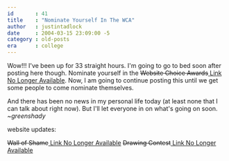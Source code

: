```yaml
---
id       : 41
title    : "Nominate Yourself In The WCA"
author   : justintadlock
date     : 2004-03-15 23:09:00 -5
category : old-posts
era      : college
---
```


Wow!!! I've been up for 33 straight hours.  I'm going to go to bed soon after posting here though.  Nominate yourself in the <del> Website Choice Awards</del><ins> Link No Longer Available</ins>.  Now, I am going to continue posting this until we get some people to come nominate themselves.

And there has been no news in my personal life today (at least none that I can talk about right now).  But I'll let everyone in on what's going on soon.  <em> ~greenshady</em>

website updates:

<del>Wall of Shame</del><ins> Link No Longer Available</ins>
<del>Drawing Contest</del><ins> Link No Longer Available</ins>
